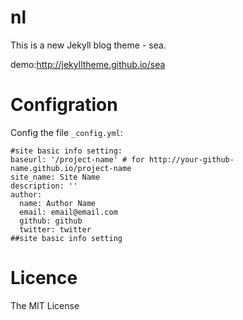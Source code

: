 nl
==

This is a new Jekyll blog theme - sea.

demo:http://jekylltheme.github.io/sea

Configration
==
Config the file `_config.yml`:

    #site basic info setting:
    baseurl: '/project-name' # for http://your-github-name.github.io/project-name
    site_name: Site Name
    description: ''
    author:
      name: Author Name
      email: email@email.com
      github: github
      twitter: twitter
    ##site basic info setting


Licence
==
The MIT License

